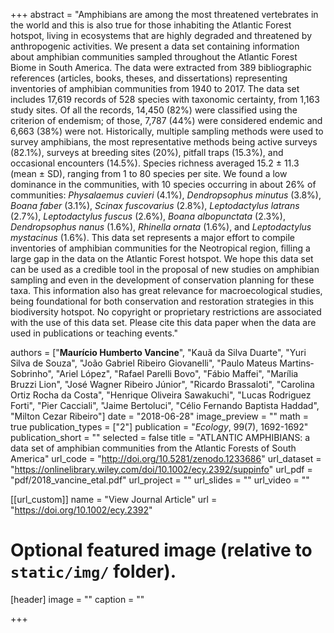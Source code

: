 +++
abstract = "Amphibians are among the most threatened vertebrates in the world and this is also true for those inhabiting the Atlantic Forest hotspot, living in ecosystems that are highly degraded and threatened by anthropogenic activities. We present a data set containing information about amphibian communities sampled throughout the Atlantic Forest Biome in South America. The data were extracted from 389 bibliographic references (articles, books, theses, and dissertations) representing inventories of amphibian communities from 1940 to 2017. The data set includes 17,619 records of 528 species with taxonomic certainty, from 1,163 study sites. Of all the records, 14,450 (82%) were classified using the criterion of endemism; of those, 7,787 (44%) were considered endemic and 6,663 (38%) were not. Historically, multiple sampling methods were used to survey amphibians, the most representative methods being active surveys (82.1%), surveys at breeding sites (20%), pitfall traps (15.3%), and occasional encounters (14.5%). Species richness averaged 15.2 ± 11.3 (mean ± SD), ranging from 1 to 80 species per site. We found a low dominance in the communities, with 10 species occurring in about 26% of communities: *Physalaemus cuvieri* (4.1%), *Dendropsophus minutus* (3.8%), *Boana faber* (3.1%), *Scinax fuscovarius* (2.8%), *Leptodactylus latrans* (2.7%), *Leptodactylus fuscus* (2.6%), *Boana albopunctata* (2.3%), *Dendropsophus nanus* (1.6%), *Rhinella ornata* (1.6%), and *Leptodactylus mystacinus* (1.6%). This data set represents a major effort to compile inventories of amphibian communities for the Neotropical region, filling a large gap in the data on the Atlantic Forest hotspot. We hope this data set can be used as a credible tool in the proposal of new studies on amphibian sampling and even in the development of conservation planning for these taxa. This information also has great relevance for macroecological studies, being foundational for both conservation and restoration strategies in this biodiversity hotspot. No copyright or proprietary restrictions are associated with the use of this data set. Please cite this data paper when the data are used in publications or teaching events."

authors = ["**Maurício Humberto Vancine**", "Kauã da Silva Duarte", "Yuri Silva de Souza", "João Gabriel Ribeiro Giovanelli", "Paulo Mateus Martins‐Sobrinho", "Ariel López", "Rafael Parelli Bovo", "Fábio Maffei", "Marília Bruzzi Lion", "José Wagner Ribeiro Júnior", "Ricardo Brassaloti", "Carolina Ortiz Rocha da Costa", "Henrique Oliveira Sawakuchi", "Lucas Rodriguez Forti", "Pier Cacciali", "Jaime Bertoluci", "Célio Fernando Baptista Haddad", "Milton Cezar Ribeiro"]
date = "2018-06-28"
image_preview = ""
math = true
publication_types = ["2"]
publication = "*Ecology*, 99(7), 1692-1692"
publication_short = ""
selected = false
title = "ATLANTIC AMPHIBIANS: a data set of amphibian communities from the Atlantic Forests of South America"
url_code = "http://doi.org/10.5281/zenodo.1233686"
url_dataset = "https://onlinelibrary.wiley.com/doi/10.1002/ecy.2392/suppinfo"
url_pdf = "pdf/2018_vancine_etal.pdf"
url_project = ""
url_slides = ""
url_video = ""

[[url_custom]]
name = "View Journal Article"
url = "https://doi.org/10.1002/ecy.2392"

# Optional featured image (relative to `static/img/` folder).
[header]
image = ""
caption = ""

+++
